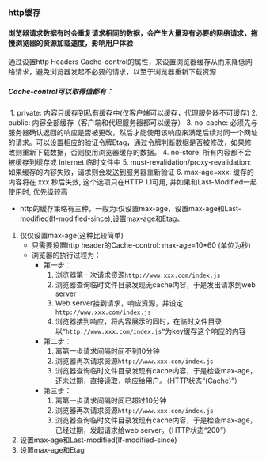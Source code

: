 ### http缓存
  #### 浏览器请求数据有时会重复请求相同的数据，会产生大量没有必要的网络请求，拖慢浏览器的资源加载速度，影响用户体验
  通过设置http Headers Cache-control的属性，来设置浏览器缓存从而来降低网络请求，避免浏览器发起不必要的请求，以至于浏览器重新下载资源    
##### Cache-control可以取得值都有：
  1. private: 内容只缓存到私有缓存中(仅客户端可以缓存，代理服务器不可缓存)
  2. public: 内容全部缓存（客户端和代理服务器都可以缓存）
  3. no-cache: 必须先与服务器确认返回的响应是否被更改，然后才能使用该响应来满足后续对同一个网址的请求。可以设置相应的验证令牌Etag，通过令牌判断数据是否被修改，如果修改则重新下载数据，否则使用浏览器缓存的数据。
  4. no-store: 所有内容都不会被缓存到缓存或 Internet 临时文件中
  5. must-revalidation/proxy-revalidation: 如果缓存的内容失败，请求则会发送到服务器重新验证
  6. max-age=xxx: 缓存的内容将在 xxx 秒后失效, 这个选项只在HTTP 1.1可用, 并如果和Last-Modified一起使用时, 优先级较高
* http的缓存策略有三种，一般为:仅设置max-age，设置max-age和Last-modified(If-modified-since),设置max-age和Etag。
1. 仅仅设置max-age(这种比较简单)
    * 只需要设置http header的Cache-control: max-age=10*60 (单位为秒) 
    * 浏览器的执行过程为：
      * 第一步：
        1. 浏览器第一次请求资源`http://www.xxx.com/index.js`
        2. 浏览器查询临时文件目录发现无cache内容，于是发出请求到web server
        3. Web server接到请求，响应资源，并设定`http://www.xxx.com/index.js`
        4. 浏览器接到响应，将内容展示的同时，在临时文件目录以`“http://www.xxx.com/index.js”`为key缓存这个响应的内容
      * 第二步：
        1. 离第一步请求间隔时间不到10分钟
        2. 浏览器再次请求资源`http://www.xxx.com/index.js`
        3. 浏览器查询临时文件目录发现有cache内容，于是检查max-age，还未过期，直接读取，响应给用户。（HTTP状态“(Cache)”）
      * 第三步：
        1. 离第一步请求间隔时间已超过10分钟
        2. 浏览器再次请求资源`http://www.xxx.com/index.js`
        3. 浏览器查询临时文件目录发现有cache内容，于是检查max-age，已经过期，发起请求给web server。（HTTP状态“200”）
2. 设置max-age和Last-modified(If-modified-since)
3. 设置max-age和Etag
    
